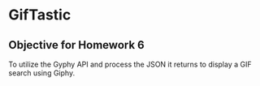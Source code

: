 # GifTastic
## Objective for Homework 6
To utilize the Gyphy API and process the JSON it returns to display a GIF search using Giphy.
